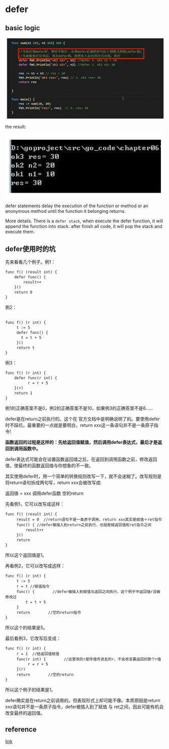 # defer

## basic logic

![2](../Image/golang/2.png)

the result:

![3](../Image/golang/3.png)

defer statements delay the execution of the function or method or an anonymous method until the function it belonging returns.

More details. There is a `defer stack`, when execute the defer function, it will append the function into stack. after finish all code, it will pop the stack and execute them.

## defer使用时的坑

先来看看几个例子。例1：

```golang
func f() (result int) {
    defer func() {
        result++
    }()
    return 0
}
```

例2：

```golang

func f() (r int) {
     t := 5
     defer func() {
       t = t + 5
     }()
     return t
}
```

例3：

```golang
func f() (r int) {
    defer func(r int) {
          r = r + 5
    }(r)
    return 1
}
```

例1的正确答案不是0，例2的正确答案不是10，如果例3的正确答案不是6......

defer是在return之前执行的。这个在 官方文档中是明确说明了的。要使用defer时不踩坑，最重要的一点就是要明白，return xxx这一条语句并不是一条原子指令!

**函数返回的过程是这样的：先给返回值赋值，然后调用defer表达式，最后才是返回到调用函数中。**

defer表达式可能会在设置函数返回值之后，在返回到调用函数之前，修改返回值，使最终的函数返回值与你想象的不一致。

其实使用defer时，用一个简单的转换规则改写一下，就不会迷糊了。改写规则是将return语句拆成两句写，return xxx会被改写成:

返回值 = xxx
调用defer函数
空的return

先看例1，它可以改写成这样：

```golang
func f() (result int) {
     result = 0  //return语句不是一条原子调用，return xxx其实是赋值＋ret指令
     func() { //defer被插入到return之前执行，也就是赋返回值和ret指令之间
         result++
     }()
     return
}
```

所以这个返回值是1。

再看例2，它可以改写成这样：

```golang
func f() (r int) {
     t := 5
     r = t //赋值指令
     func() {        //defer被插入到赋值与返回之间执行，这个例子中返回值r没被修改过
         t = t + 5
     }
     return        //空的return指令
}
```

所以这个的结果是5。

最后看例3，它改写后变成：

```golang
func f() (r int) {
     r = 1  //给返回值赋值
     func(r int) {        //这里改的r是传值传进去的r，不会改变要返回的那个r值
          r = r + 5
     }(r)
     return        //空的return
}
```

所以这个例子的结果是1。

defer确实是在return之前调用的。但表现形式上却可能不像。本质原因是return xxx语句并不是一条原子指令，defer被插入到了赋值 与 ret之间，因此可能有机会改变最终的返回值。

## reference

[link](https://tiancaiamao.gitbooks.io/go-internals/content/zh/03.4.html)
